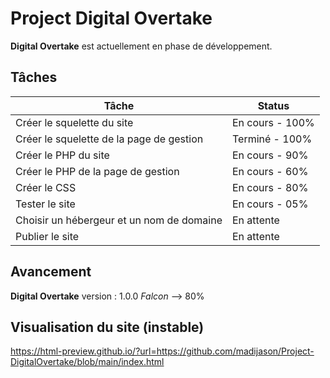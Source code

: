# Project Digital Overtake
**Digital Overtake** est actuellement en phase de développement.

## Tâches

| Tâche | Status |
| ------------- | ------------- |
| Créer le squelette du site  | En cours - 100% |
| Créer le squelette de la page de gestion  | Terminé - 100% |
| Créer le PHP du site | En cours - 90% |
| Créer le PHP de la page de gestion | En cours - 60% |
| Créer le CSS | En cours - 80% |
| Tester le site | En cours - 05% |
| Choisir un hébergeur et un nom de domaine | En attente |
| Publier le site | En attente |

## Avancement
**Digital Overtake** version : 1.0.0 *Falcon* --> 80%

## Visualisation du site (instable)
https://html-preview.github.io/?url=https://github.com/madijason/Project-DigitalOvertake/blob/main/index.html
